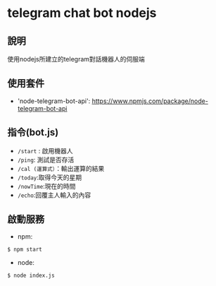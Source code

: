 # telegram chat bot nodejs
## 說明
使用nodejs所建立的telegram對話機器人的伺服端
## 使用套件
* 'node-telegram-bot-api': https://www.npmjs.com/package/node-telegram-bot-api
## 指令(bot.js)
* `/start` : 啟用機器人
* `/ping`: 測試是否存活
* `/cal (運算式）`：輸出運算的結果
* `/today`:取得今天的星期
* `/nowTime`:現在的時間
* `/echo`:回覆主人輸入的內容
## 啟動服務
* npm:
```
$ npm start
```
* node:
```shell=
$ node index.js
```
